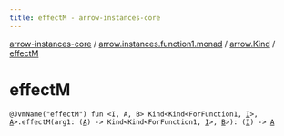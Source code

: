 ```yaml
---
title: effectM - arrow-instances-core
---
```


[arrow-instances-core](../../index.html) / [arrow.instances.function1.monad](../index.html) / [arrow.Kind](index.html) / [effectM](./effect-m.html)

# effectM

`@JvmName("effectM") fun <I, A, B> Kind<Kind<ForFunction1, `[`I`](effect-m.html#I)`>, `[`A`](effect-m.html#A)`>.effectM(arg1: (`[`A`](effect-m.html#A)`) -> Kind<Kind<ForFunction1, `[`I`](effect-m.html#I)`>, `[`B`](effect-m.html#B)`>): (`[`I`](effect-m.html#I)`) -> `[`A`](effect-m.html#A)